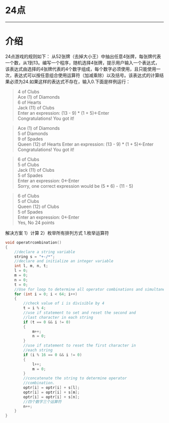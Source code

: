 # 24点
- - -

介绍
====
24点游戏的规则如下：
从52张牌（去掉大小王）中抽出任意4张牌，每张牌代表一个数，从1到13。编写一个程序，随机选择4张牌，提示用户输入一个表达式，该表达式由选择的4张牌代表的4个数字组成，每个数字必须使用，且只能使用一次，表达式可以按任意组合使用运算符（加减乘除）以及括号。该表达式的计算结果必须为24.如果这样的表达式不存在，输入0.下面是样例运行：

>4 of Clubs   
Ace (1) of Diamonds   
6 of Hearts    
Jack (11) of Clubs    
Enter an expression: (13 - 9) * (1 + 5)←Enter   
Congratulations! You got it!

>Ace (1) of Diamonds     
5 of Diamonds     
9 of Spades     
Queen (12) of Hearts
Enter an expression: (13 - 9) * (1 + 5)←Enter      
Congratulations! You got it!       

>6 of Clubs    
5 of Clubs    
Jack (11) of Clubs   
5 of Spades   
Enter an expression: 0←Enter    
Sorry, one correct expression would be (5 * 6) - (11 - 5)   

>6 of Clubs   
5 of Clubs    
Queen (12) of Clubs   
5 of Spades    
Enter an expression: 0←Enter     
Yes, No 24 points   



解决方案
1）计算
2）枚举所有排列方式
1.枚举运算符
```C++
void operatrcombination()
{
    //declare a string variable
    string s = "+-/*";
    //declare and initialize an integer variable
    int l, m, n, t;
    l = 0;
    m = 0;
    n = 0;
    t = 0;
    //Use for loop to determine all operator combinations and simultaneously(同时地) store it in array
    for (int i = 0; i < 64; i++)
    {
        //check value of i is divisible by 4
        t = i % 4;
        //use if statement to set and reset the second and
        //last character in each string
        if (t == 0 && i != 0)
        {
            m++;
            n = 0;
        }
        //use if statement to reset the first character in
        //each string
        if (i % 16 == 0 && i != 0)
        {
            l++;
            m = 0;
        }
        //concatenate the string to determine operator
        //combination.
        optr[i] = optr[i] + s[l];
        optr[i] = optr[i] + s[m];
        optr[i] = optr[i] + s[n];
        //四个数字三个运算符
        n++;
    }
}
```